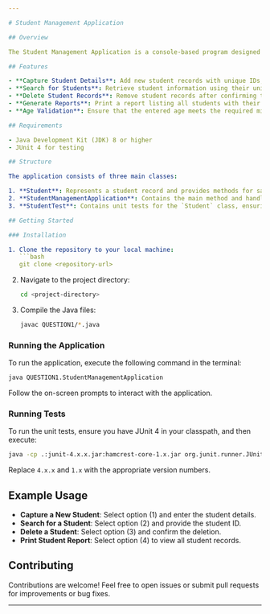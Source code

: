 ```yaml
---

# Student Management Application

## Overview

The Student Management Application is a console-based program designed to manage student records efficiently. It allows users to capture new student details, search for students by ID, delete student records, and generate reports of all student records. The application provides a simple menu-driven interface for ease of use.

## Features

- **Capture Student Details**: Add new student records with unique IDs, names, ages, emails, and courses.
- **Search for Students**: Retrieve student information using their unique IDs.
- **Delete Student Records**: Remove student records after confirming the deletion.
- **Generate Reports**: Print a report listing all students with their details.
- **Age Validation**: Ensure that the entered age meets the required minimum (16 years).

## Requirements

- Java Development Kit (JDK) 8 or higher
- JUnit 4 for testing

## Structure

The application consists of three main classes:

1. **Student**: Represents a student record and provides methods for saving, searching, deleting, and reporting on student records.
2. **StudentManagementApplication**: Contains the main method and handles user interactions via a console interface.
3. **StudentTest**: Contains unit tests for the `Student` class, ensuring that all methods work correctly.

## Getting Started

### Installation

1. Clone the repository to your local machine:
   ```bash
   git clone <repository-url>
   ```

2. Navigate to the project directory:
   ```bash
   cd <project-directory>
   ```

3. Compile the Java files:
   ```bash
   javac QUESTION1/*.java
   ```

### Running the Application

To run the application, execute the following command in the terminal:

```bash
java QUESTION1.StudentManagementApplication
```

Follow the on-screen prompts to interact with the application.

### Running Tests

To run the unit tests, ensure you have JUnit 4 in your classpath, and then execute:

```bash
java -cp .:junit-4.x.x.jar:hamcrest-core-1.x.jar org.junit.runner.JUnitCore QUESTION1.StudentTest
```

Replace `4.x.x` and `1.x` with the appropriate version numbers.

## Example Usage

- **Capture a New Student**: Select option (1) and enter the student details.
- **Search for a Student**: Select option (2) and provide the student ID.
- **Delete a Student**: Select option (3) and confirm the deletion.
- **Print Student Report**: Select option (4) to view all student records.

## Contributing

Contributions are welcome! Feel free to open issues or submit pull requests for improvements or bug fixes.

---
```

